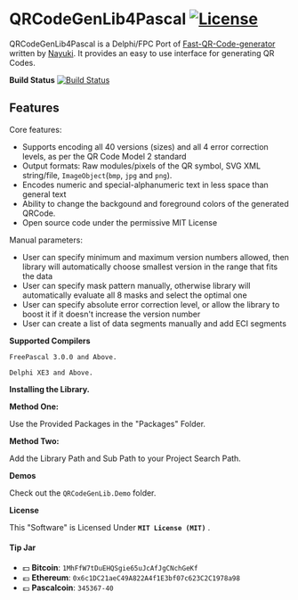 # QRCodeGenLib4Pascal [![License](http://img.shields.io/badge/license-MIT-green.svg)](https://github.com/Xor-el/QRCodeGenLib4Pascal/blob/master/LICENSE)
QRCodeGenLib4Pascal is a Delphi/FPC Port of [Fast-QR-Code-generator](https://www.nayuki.io/page/fast-qr-code-generator-library) written by [Nayuki](https://www.nayuki.io/). It provides an easy to use interface for generating QR Codes.

**Build Status**
[![Build Status](https://travis-ci.com/Xor-el/QRCodeGenLib4Pascal.svg?branch=master)](https://travis-ci.com/Xor-el/QRCodeGenLib4Pascal)

Features
--------

Core features:

* Supports encoding all 40 versions (sizes) and all 4 error correction levels, as per the QR Code Model 2 standard
* Output formats: Raw modules/pixels of the QR symbol, SVG XML string/file, `ImageObject`(`bmp`, `jpg` and `png`).
* Encodes numeric and special-alphanumeric text in less space than general text
* Ability to change the backgound and foreground colors of the generated QRCode.
* Open source code under the permissive MIT License

Manual parameters:

* User can specify minimum and maximum version numbers allowed, then library will automatically choose smallest version in the range that fits the data
* User can specify mask pattern manually, otherwise library will automatically evaluate all 8 masks and select the optimal one
* User can specify absolute error correction level, or allow the library to boost it if it doesn't increase the version number
* User can create a list of data segments manually and add ECI segments

**Supported Compilers**
 
    FreePascal 3.0.0 and Above.
    
    Delphi XE3 and Above.

**Installing the Library.**

**Method One:**

 Use the Provided Packages in the "Packages" Folder.

**Method Two:**

 Add the Library Path and Sub Path to your Project Search Path.

**Demos**

 Check out the `QRCodeGenLib.Demo` folder.

**License**

This "Software" is Licensed Under  **`MIT License (MIT)`** .

#### Tip Jar
* :dollar: **Bitcoin**: `1MhFfW7tDuEHQSgie65uJcAfJgCNchGeKf`
* :euro: **Ethereum**: `0x6c1DC21aeC49A822A4f1E3bf07c623C2C1978a98`
* :pound: **Pascalcoin**: `345367-40`
